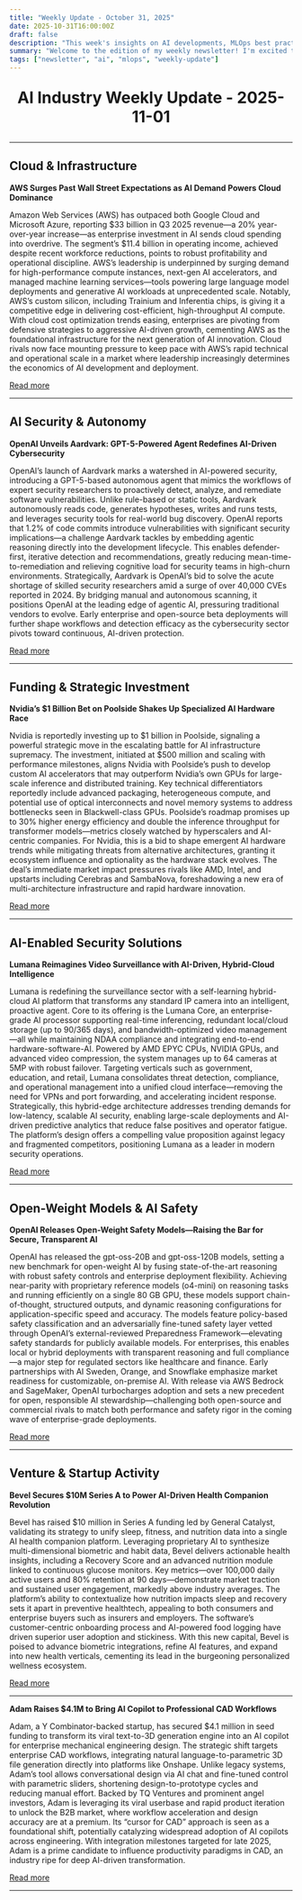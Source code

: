 ```yaml
---
title: "Weekly Update - October 31, 2025"
date: 2025-10-31T16:00:00Z
draft: false
description: "This week's insights on AI developments, MLOps best practices, and cloud technologies"
summary: "Welcome to the edition of my weekly newsletter! I'm excited to share insights, updates, and thoughts on the rapidly evolving world of AI, MLOps, and cloud technologies."
tags: ["newsletter", "ai", "mlops", "weekly-update"]
---
```


<p style="text-align: center; font-size: 2em; font-weight: bold;">AI Industry Weekly Update - 2025-11-01</p>

---

## Cloud & Infrastructure

**AWS Surges Past Wall Street Expectations as AI Demand Powers Cloud Dominance**

Amazon Web Services (AWS) has outpaced both Google Cloud and Microsoft Azure, reporting $33 billion in Q3 2025 revenue—a 20% year-over-year increase—as enterprise investment in AI sends cloud spending into overdrive. The segment’s $11.4 billion in operating income, achieved despite recent workforce reductions, points to robust profitability and operational discipline. AWS’s leadership is underpinned by surging demand for high-performance compute instances, next-gen AI accelerators, and managed machine learning services—tools powering large language model deployments and generative AI workloads at unprecedented scale. Notably, AWS’s custom silicon, including Trainium and Inferentia chips, is giving it a competitive edge in delivering cost-efficient, high-throughput AI compute. With cloud cost optimization trends easing, enterprises are pivoting from defensive strategies to aggressive AI-driven growth, cementing AWS as the foundational infrastructure for the next generation of AI innovation. Cloud rivals now face mounting pressure to keep pace with AWS’s rapid technical and operational scale in a market where leadership increasingly determines the economics of AI development and deployment.

[Read more](https://techcrunch.com/2025/10/31/aws-exceeds-wall-streets-expectations-as-demand-for-cloud-infra-remains-high/)

---

## AI Security & Autonomy

**OpenAI Unveils Aardvark: GPT-5-Powered Agent Redefines AI-Driven Cybersecurity**

OpenAI’s launch of Aardvark marks a watershed in AI-powered security, introducing a GPT-5-based autonomous agent that mimics the workflows of expert security researchers to proactively detect, analyze, and remediate software vulnerabilities. Unlike rule-based or static tools, Aardvark autonomously reads code, generates hypotheses, writes and runs tests, and leverages security tools for real-world bug discovery. OpenAI reports that 1.2% of code commits introduce vulnerabilities with significant security implications—a challenge Aardvark tackles by embedding agentic reasoning directly into the development lifecycle. This enables defender-first, iterative detection and recommendations, greatly reducing mean-time-to-remediation and relieving cognitive load for security teams in high-churn environments. Strategically, Aardvark is OpenAI’s bid to solve the acute shortage of skilled security researchers amid a surge of over 40,000 CVEs reported in 2024. By bridging manual and autonomous scanning, it positions OpenAI at the leading edge of agentic AI, pressuring traditional vendors to evolve. Early enterprise and open-source beta deployments will further shape workflows and detection efficacy as the cybersecurity sector pivots toward continuous, AI-driven protection.

[Read more](https://openai.com/index/introducing-aardvark)

---

## Funding & Strategic Investment

**Nvidia’s $1 Billion Bet on Poolside Shakes Up Specialized AI Hardware Race**

Nvidia is reportedly investing up to $1 billion in Poolside, signaling a powerful strategic move in the escalating battle for AI infrastructure supremacy. The investment, initiated at $500 million and scaling with performance milestones, aligns Nvidia with Poolside’s push to develop custom AI accelerators that may outperform Nvidia’s own GPUs for large-scale inference and distributed training. Key technical differentiators reportedly include advanced packaging, heterogeneous compute, and potential use of optical interconnects and novel memory systems to address bottlenecks seen in Blackwell-class GPUs. Poolside’s roadmap promises up to 30% higher energy efficiency and double the inference throughput for transformer models—metrics closely watched by hyperscalers and AI-centric companies. For Nvidia, this is a bid to shape emergent AI hardware trends while mitigating threats from alternative architectures, granting it ecosystem influence and optionality as the hardware stack evolves. The deal’s immediate market impact pressures rivals like AMD, Intel, and upstarts including Cerebras and SambaNova, foreshadowing a new era of multi-architecture infrastructure and rapid hardware innovation.

[Read more](https://techcrunch.com/2025/10/30/nvidia-is-reportedly-investing-up-to-1-billion-in-poolside/)

---

## AI-Enabled Security Solutions

**Lumana Reimagines Video Surveillance with AI-Driven, Hybrid-Cloud Intelligence**

Lumana is redefining the surveillance sector with a self-learning hybrid-cloud AI platform that transforms any standard IP camera into an intelligent, proactive agent. Core to its offering is the Lumana Core, an enterprise-grade AI processor supporting real-time inferencing, redundant local/cloud storage (up to 90/365 days), and bandwidth-optimized video management—all while maintaining NDAA compliance and integrating end-to-end hardware-software-AI. Powered by AMD EPYC CPUs, NVIDIA GPUs, and advanced video compression, the system manages up to 64 cameras at 5MP with robust failover. Targeting verticals such as government, education, and retail, Lumana consolidates threat detection, compliance, and operational management into a unified cloud interface—removing the need for VPNs and port forwarding, and accelerating incident response. Strategically, this hybrid-edge architecture addresses trending demands for low-latency, scalable AI security, enabling large-scale deployments and AI-driven predictive analytics that reduce false positives and operator fatigue. The platform’s design offers a compelling value proposition against legacy and fragmented competitors, positioning Lumana as a leader in modern security operations.

[Read more](https://www.artificialintelligence-news.com/news/how-lumana-is-redefining-ais-role-in-video-surveillance/)

---

## Open-Weight Models & AI Safety

**OpenAI Releases Open-Weight Safety Models—Raising the Bar for Secure, Transparent AI**

OpenAI has released the gpt-oss-20B and gpt-oss-120B models, setting a new benchmark for open-weight AI by fusing state-of-the-art reasoning with robust safety controls and enterprise deployment flexibility. Achieving near-parity with proprietary reference models (o4-mini) on reasoning tasks and running efficiently on a single 80 GB GPU, these models support chain-of-thought, structured outputs, and dynamic reasoning configurations for application-specific speed and accuracy. The models feature policy-based safety classification and an adversarially fine-tuned safety layer vetted through OpenAI’s external-reviewed Preparedness Framework—elevating safety standards for publicly available models. For enterprises, this enables local or hybrid deployments with transparent reasoning and full compliance—a major step for regulated sectors like healthcare and finance. Early partnerships with AI Sweden, Orange, and Snowflake emphasize market readiness for customizable, on-premise AI. With release via AWS Bedrock and SageMaker, OpenAI turbocharges adoption and sets a new precedent for open, responsible AI stewardship—challenging both open-source and commercial rivals to match both performance and safety rigor in the coming wave of enterprise-grade deployments.

[Read more](https://www.artificialintelligence-news.com/news/openai-unveils-open-weight-ai-safety-models-for-developers/)

---

## Venture & Startup Activity

**Bevel Secures $10M Series A to Power AI-Driven Health Companion Revolution**

Bevel has raised $10 million in Series A funding led by General Catalyst, validating its strategy to unify sleep, fitness, and nutrition data into a single AI health companion platform. Leveraging proprietary AI to synthesize multi-dimensional biometric and habit data, Bevel delivers actionable health insights, including a Recovery Score and an advanced nutrition module linked to continuous glucose monitors. Key metrics—over 100,000 daily active users and 80% retention at 90 days—demonstrate market traction and sustained user engagement, markedly above industry averages. The platform’s ability to contextualize how nutrition impacts sleep and recovery sets it apart in preventive healthtech, appealing to both consumers and enterprise buyers such as insurers and employers. The software’s customer-centric onboarding process and AI-powered food logging have driven superior user adoption and stickiness. With this new capital, Bevel is poised to advance biometric integrations, refine AI features, and expand into new health verticals, cementing its lead in the burgeoning personalized wellness ecosystem.

[Read more](https://techcrunch.com/2025/10/30/bevel-raises-10m-series-a-from-general-catalyst-for-its-ai-health-companion/)

---

**Adam Raises $4.1M to Bring AI Copilot to Professional CAD Workflows**

Adam, a Y Combinator-backed startup, has secured $4.1 million in seed funding to transform its viral text-to-3D generation engine into an AI copilot for enterprise mechanical engineering design. The strategic shift targets enterprise CAD workflows, integrating natural language-to-parametric 3D file generation directly into platforms like Onshape. Unlike legacy systems, Adam’s tool allows conversational design via AI chat and fine-tuned control with parametric sliders, shortening design-to-prototype cycles and reducing manual effort. Backed by TQ Ventures and prominent angel investors, Adam is leveraging its viral userbase and rapid product iteration to unlock the B2B market, where workflow acceleration and design accuracy are at a premium. Its “cursor for CAD” approach is seen as a foundational shift, potentially catalyzing widespread adoption of AI copilots across engineering. With integration milestones targeted for late 2025, Adam is a prime candidate to influence productivity paradigms in CAD, an industry ripe for deep AI-driven transformation.

[Read more](https://techcrunch.com/2025/10/31/yc-alum-adam-raises-4-1m-to-turn-viral-text-to-3d-tool-into-ai-copilot/)

---